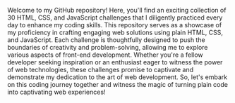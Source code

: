 Welcome to my GitHub repository! Here, you'll find an exciting collection of 30 HTML, CSS, and JavaScript challenges that I diligently practiced every day to enhance my coding skills. This repository serves as a showcase of my proficiency in crafting engaging web solutions using plain HTML, CSS, and JavaScript. Each challenge is thoughtfully designed to push the boundaries of creativity and problem-solving, allowing me to explore various aspects of front-end development. Whether you're a fellow developer seeking inspiration or an enthusiast eager to witness the power of web technologies, these challenges promise to captivate and demonstrate my dedication to the art of web development. So, let's embark on this coding journey together and witness the magic of turning plain code into captivating web experiences!

